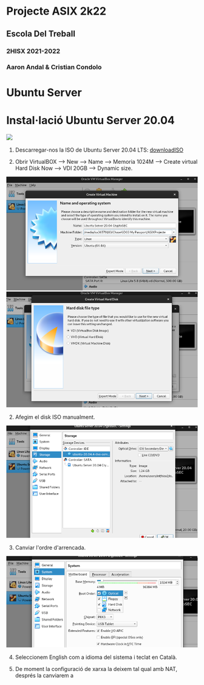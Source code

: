 # __Projecte ASIX 2k22__
## __Escola Del Treball__
### __2HISX 2021-2022__
### __Aaron Andal & Cristian Condolo__

# Ubuntu Server

# Instal·lació Ubuntu Server 20.04

<div style="align: center; width: 50%">
    <img src="https://www.gizchina.com/wp-content/uploads/images/2020/04/Canonical-Officially-Released-Final-Ubuntu-20.04-LTS-Focal-Fossa.jpg" />
</div>

1. Descarregar-nos la ISO de Ubuntu Server 20.04 LTS: [downloadISO](https://releases.ubuntu.com/20.04/)

1. Obrir VirtualBOX --> New --> Name --> Memoria 1024M --> Create virtual Hard Disk Now --> VDI 20GB    --> Dynamic size.

<div style="align: center; width: 100%">
    <img src="./Photos/Ub1.png" />
</div>

<div style="align: center; width: 100%">
    <img src="./Photos/Ub3.png" />
</div>

2. Afegim el disk ISO manualment.

<div style="align: center; width: 100%">
    <img src="./Photos/Ub4.png" />

3. Canviar l'ordre d'arrencada.

<div style="align: center; width: 100%">
    <img src="./Photos/Ub5.png" />

4. Seleccionem English com a idioma del sistema i teclat en Català.

5. De moment la configuració de xarxa la deixem tal qual amb NAT, després la canviarem a